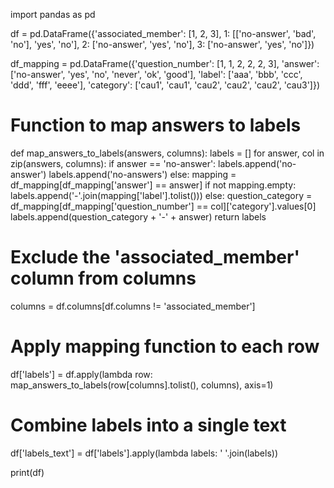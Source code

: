 import pandas as pd

df = pd.DataFrame({'associated_member': [1, 2, 3],
                   1: [['no-answer', 'bad', 'no'], 'yes', 'no'],
                   2: ['no-answer', 'yes', 'no'],
                   3: ['no-answer', 'yes', 'no']})

df_mapping = pd.DataFrame({'question_number': [1, 1, 2, 2, 2, 3],
                           'answer': ['no-answer', 'yes', 'no', 'never', 'ok', 'good'],
                           'label': ['aaa', 'bbb', 'ccc', 'ddd', 'fff', 'eeee'],
                           'category': ['cau1', 'cau1', 'cau2', 'cau2', 'cau2', 'cau3']})

# Function to map answers to labels
def map_answers_to_labels(answers, columns):
    labels = []
    for answer, col in zip(answers, columns):
        if answer == 'no-answer':
            labels.append('no-answer')
            labels.append('no-answers')
        else:
            mapping = df_mapping[df_mapping['answer'] == answer]
            if not mapping.empty:
                labels.append('-'.join(mapping['label'].tolist()))
            else:
                question_category = df_mapping[df_mapping['question_number'] == col]['category'].values[0]
                labels.append(question_category + '-' + answer)
    return labels

# Exclude the 'associated_member' column from columns
columns = df.columns[df.columns != 'associated_member']

# Apply mapping function to each row
df['labels'] = df.apply(lambda row: map_answers_to_labels(row[columns].tolist(), columns), axis=1)

# Combine labels into a single text
df['labels_text'] = df['labels'].apply(lambda labels: ' '.join(labels))

print(df)
